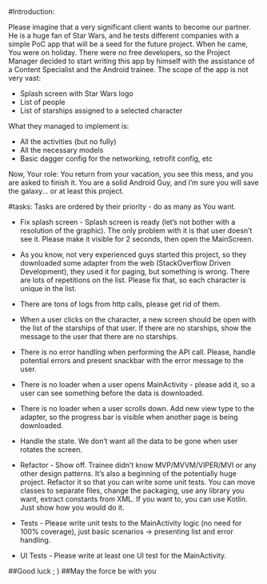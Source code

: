 #Introduction:

Please imagine that a very significant client wants to become our partner.
He is a huge fan of Star Wars, and he tests different companies with a simple PoC app that
will be a seed for the future project.
When he came, You were on holiday. There were no free developers, so the Project Manager
decided to start writing this app by himself with the assistance of a Content Specialist
and the Android trainee.
The scope of the app is not very vast:
- Splash screen with Star Wars logo
- List of people
- List of starships assigned to a selected character

What they managed to implement is:
- All the activities (but no fully)
- All the necessary models
- Basic dagger config for the networking, retrofit config, etc

Now, Your role:
You return from your vacation, you see this mess, and you are asked to finish it.
You are a solid Android Guy, and I’m sure you will save the galaxy... or at least this project.


#tasks:
Tasks are ordered by their priority - do as many as You want.

- Fix splash screen - Splash screen is ready (let’s not bother with a resolution of the graphic).
The only problem with it is that user doesn’t see it. Please make it visible for 2 seconds,
then open the MainScreen.

- As you know, not very experienced guys started this project,
so they downloaded some adapter from the web (StackOverflow Driven Development), they used it for paging, but something is wrong. There are lots of repetitions on the list.
Please fix that, so each character is unique in the list.

- There are tons of logs from http calls, please get rid of them.

- When a user clicks on the character, a new screen should be open with the list of the starships of that user. If there are no starships, show the message to the
 user that there are no starships.  

- There is no error handling when performing the API call. Please, handle potential errors and present snackbar with the error message to the user.

- There is no loader when a user opens MainActivity - please add it, so a user can see something before the data is downloaded.

- There is no loader when a user scrolls down. Add new view type to the adapter, so the progress bar is visible when another page is being downloaded.

- Handle the state. We don’t want all the data to be gone when user rotates the screen.

- Refactor - Show off. Trainee didn’t know MVP/MVVM/VIPER/MVI or any other design patterns. It’s also a beginning of the potentially huge project. Refactor it so that you can write some unit tests. You can move classes to separate files, change the packaging, use any library you want, extract constants from
 XML. If you want to, you can use Kotlin. Just show how you would do it.

- Tests - Please write unit tests to the MainActivity logic (no need for 100% coverage), just basic scenarios -> presenting list and error handling.

- UI Tests - Please write at least one UI test for the MainActivity.

##Good luck ; )
##May the force be with you
